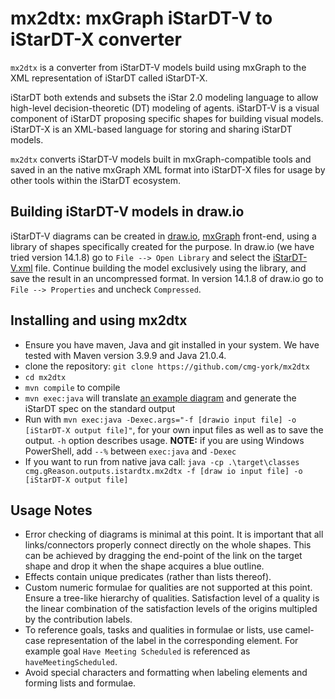 # mx2dtx: mxGraph iStarDT-V to iStarDT-X converter

`mx2dtx` is a converter from iStarDT-V models build using mxGraph to the XML representation of iStarDT called iStarDT-X.

iStarDT both extends and subsets the iStar 2.0 modeling language to allow high-level decision-theoretic (DT) modeling of agents. iStarDT-V is a visual component of iStarDT proposing specific shapes for building visual models. iStarDT-X is an XML-based language for storing and sharing iStarDT models.

`mx2dtx` converts iStarDT-V models built in mxGraph-compatible tools and saved in an the native mxGraph XML format into iStarDT-X files for usage by other tools within the iStarDT ecosystem.

## Building iStarDT-V models in draw.io

iStarDT-V diagrams can be created in [draw.io](https://app.diagrams.net/), [mxGraph](https://jgraph.github.io/mxgraph/) front-end, using a library of shapes specifically created for the purpose. In draw.io (we have tried version 14.1.8) go to `File --> Open Library` and select the [iStarDT-V.xml](https://github.com/cmg-york/mx2dtx/blob/main/src/main/resources/iStarDT-V.xml) file. Continue building the model exclusively using the library, and save the result in an uncompressed format. In version 14.1.8 of draw.io go to `File --> Properties` and uncheck `Compressed`. 


## Installing and using mx2dtx

- Ensure you have maven, Java and git installed in your system. We have tested with Maven version 3.9.9 and Java 21.0.4.
- clone the repository: `git clone https://github.com/cmg-york/mx2dtx`
- `cd mx2dtx`
- `mvn compile` to compile
- `mvn exec:java` will translate [an example diagram](https://github.com/cmg-york/mx2dtx/blob/main/src/main/resources/OragnizeTravelNew.drawio) and generate the iStarDT spec on the standard output
- Run with `mvn exec:java -Dexec.args="-f [drawio input file] -o [iStarDT-X output file]"`, for your own input files as well as to save the output. `-h` option describes usage. **NOTE:** if you are using Windows PowerShell, add `--%` between `exec:java` and `-Dexec` 
- If you want to run from native java call: `java -cp .\target\classes cmg.gReason.outputs.istardtx.mx2dtx -f [draw io input file] -o [iStarDT-X output file]`


## Usage Notes

- Error checking of diagrams is minimal at this point. It is important that all links/connectors properly connect directly on the whole shapes. This can be achieved by dragging the end-point of the link on the target shape and drop it when the shape acquires a blue outline.
- Effects contain unique predicates (rather than lists thereof).
- Custom numeric formulae for qualities are not supported at this point. Ensure a tree-like hierarchy of qualities. Satisfaction level of a quality is the linear combination of the satisfaction levels of the origins multipled by the contribution labels.
- To reference goals, tasks and qualities in formulae or lists, use camel-case representation of the label in the corresponding element. For example goal `Have Meeting Scheduled` is referenced as `haveMeetingScheduled`.
- Avoid special characters and formatting when labeling elements and forming lists and formulae.



